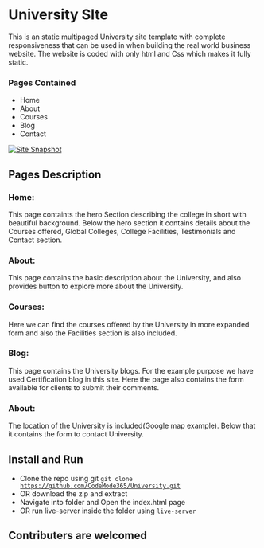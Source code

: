 
# University SIte

This is an static multipaged University site template with complete responsiveness
that can be used in when building the real world business website.
The website is coded with only html and Css which makes it fully static.

### Pages Contained
- Home
- About
- Courses
- Blog
- Contact


[![Site Snapshot](https://i.postimg.cc/02gkXvVL/Screenshot-45.png)](https://postimg.cc/XX86XRS8)


## Pages Description

### Home:
 This page containts the hero Section describing the college in short
 with beautiful background. Below the hero section it contains details
 about the Courses offered, Global Colleges, College Facilities, Testimonials
 and Contact section.

### About:
This page contains the basic description about the University, and also provides
button to explore more about the University.

### Courses:
Here we can find the courses offered by the University in more expanded form
and also the Facilities section is also included.


### Blog:
This page contains the University blogs. For the example purpose we have used
Certification blog in this site. Here the page also contains the form available for
clients to submit their comments.

### About:
The location of the University is included(Google map example). Below that it contains the
form to contact University.

## Install and Run
* Clone the repo using git <code>git clone https://github.com/CodeMode365/University.git</code>
* OR download the zip and extract
* Navigate into folder and Open the index.html page
* OR run live-server inside the folder using <code>live-server </code>

<p align="center"><h2> Contributers are welcomed</h2></p>
